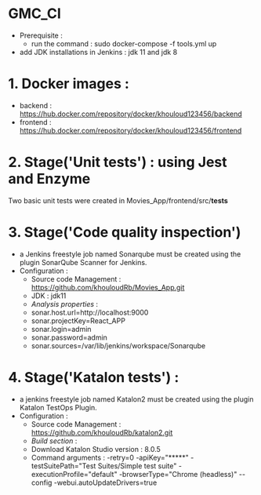 # GMC_CI

* Prerequisite : 
  * run the command : sudo docker-compose -f tools.yml up
 * add JDK installations in Jenkins : jdk 11 and jdk 8

# 1. Docker images : 
* backend : https://hub.docker.com/repository/docker/khouloud123456/backend 
* frontend  : https://hub.docker.com/repository/docker/khouloud123456/frontend

# 2. Stage('Unit tests') : using Jest and Enzyme 
Two basic unit tests were created in Movies_App/frontend/src/__tests__

# 3. Stage('Code quality inspection')
* a Jenkins freestyle job named Sonarqube must be created using the plugin SonarQube Scanner for Jenkins.
* Configuration : 
  * Source code Management : https://github.com/khouloudRb/Movies_App.git
  * JDK : jdk11
  * *Analysis properties* : 
  - sonar.host.url=http://localhost:9000
  - sonar.projectKey=React_APP
  - sonar.login=admin
  - sonar.password=admin
  - sonar.sources=/var/lib/jenkins/workspace/Sonarqube

# 4. Stage('Katalon tests') : 
* a jenkins freestyle job named Katalon2 must be created using the plugin Katalon TestOps Plugin.
* Configuration :
  * Source code Management : https://github.com/khouloudRb/katalon2.git 
  * *Build section* : 
  - Download Katalon Studio version : 8.0.5
  - Command arguments : 
-retry=0 -apiKey="*****" -testSuitePath="Test Suites/Simple test suite" -executionProfile="default" -browserType="Chrome (headless)" --config -webui.autoUpdateDrivers=true 
